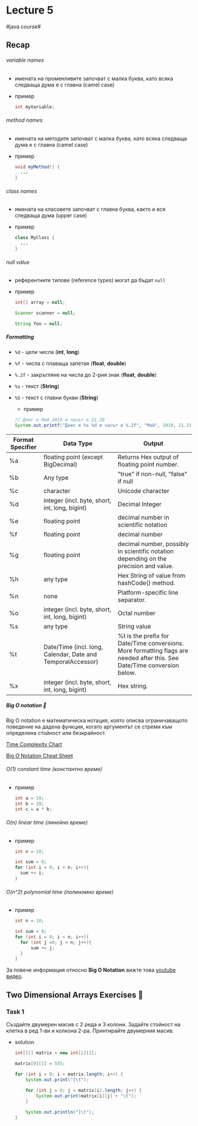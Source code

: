 # Lecture 5
#java course#

## Recap

###### variable names
- имената на променливите започват с малка буква, като всяка следваща дума е с главна (camel case)

- пример
    ```java
    int myVariable;
    ```

###### method names
- имената на методите започват с малка буква, като всяка следваща дума е с главна (camel case)

- пример
    ```java
    void myMethod() {
      ...
    }
    ```

###### class names
- имената на класовете започват с главна буква, както и вся следваща дума (upper case)

- пример
    ```java
    class MyClass {
      ...
    }
    ```

###### null value
- референтните типове (reference types) могат да бъдат `null`

- пример

    ```java
    int[] array = null;
    
    Scanner scanner = null;
    
    String foo = null;
    ```

##### Formatting

- `%d` - цели числа (**int**, **long**)
- `%f` - числа с плаваща запетая (**float**, **double**)
- `%.2f` - закръгляне на числа до 2-рия знак (**float**, **double**)
- `%s` - текст (**String**)
- `%S` - текст с главни букви (**String**)

    - пример
    ```java
    // Днес е Май 2019 и часът е 21.30
    System.out.printf("Днес е %s %d и часът е %.2f", "Май", 2019, 21.3);
    ```


|Format Specifier  |Data Type	                                                  |Output                                                                                                                   |
|------------------|--------------------------------------------------------------|-------------------------------------------------------------------------------------------------------------------------|
|%a                |floating point (except BigDecimal)	                          |Returns Hex output of floating point number.                                                                             |           
|%b                |Any type	                                                  |"true" if non-null, "false" if null                                                                                      |           
|%c                |character	                                                  |Unicode character                                                                                                        |           
|%d                |integer (incl. byte, short, int, long, bigint)	              |Decimal Integer                                                                                                          |           
|%e                |floating point	                                              |decimal number in scientific notation                                                                                    |           
|%f                |floating point                                  	          |decimal number                                                                                                           |           
|%g                |floating point                                  	          |decimal number, possibly in scientific notation depending on the precision and value.                                    |           
|%h                |any type                                        	          |Hex String of value from hashCode() method.                                                                              |           
|%n                |none                                            	          |Platform-specific line separator.                                                                                        |           
|%o                |integer (incl. byte, short, int, long, bigint)  	          |Octal number                                                                                                             |           
|%s                |any type                                        	          |String value                                                                                                             |           
|%t                |Date/Time (incl. long, Calendar, Date and TemporalAccessor)   |%t is the prefix for Date/Time conversions. More formatting flags are needed after this. See Date/Time conversion below. |           
|%x                |integer (incl. byte, short, int, long, bigint)                |Hex string.                                                                                                              |           


##### Big O notation 🧮

Big O notation е математическа нотация, която описва ограничаващото поведение на дадена функция, 
когато аргументът се стреми към определена стойност или безкрайност.

[Time Complexity Chart](https://adrianmejia.com/images/big-o-running-time-complexity.png)  

[Big O Notation Cheat Sheet](https://cooervo.github.io/Algorithms-DataStructures-BigONotation/index.html)

###### O(1) constant time (константно време)

- пример
    ```java
    int a = 10;
    int b = 20;
    int c = a * b;
    ```

###### O(n) linear time (линейно време)

- пример
    ```java
    int n = 10;
    
    int sum = 0;
    for (int i = 0; i < n; i++){
      sum += i;  
    }
    ```

###### O(n^2) polynomial time (полиномно време)

- пример
    ```java
    int n = 10;
    
    int sum = 0;
    for (int i = 0; i < n; i++){
      for (int j =0; j < n; j++){
          sum += j;  
      }
    }
    ```

За повече информация относно **Big O Notation** вижте това 
[youtube видео](https://www.youtube.com/watch?v=v4cd1O4zkGw).

## Two Dimensional Arrays Exercises 🐫

### Task 1

Създайте двумерен масив с 2 реда и 3 колони.
Задайте стойност на клетка в ред 1-ви и колкона 2-ра.
Принтирайте двумерния масив.

- solution
    ```java
    int[][] matrix = new int[2][3];
    
    matrix[0][1] = 555;
    
    for (int i = 0; i < matrix.length; i++) {
        System.out.print("[\t");
        
        for (int j = 0; j < matrix[i].length; j++) {
            System.out.print(matrix[i][j] + "\t");
        }
    
        System.out.println("]\t");
    }
    ```